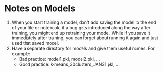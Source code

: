 # Notes on Models


1. When you start training a model, don't add saving the model to the end of your file or notebook, if a bug gets introduced along the way after training, you might end up retraining your model. While if you save it immediately after training, you can forget about running it again and just used that saved model.
2. Have a separate directory for models and give them useful names. For example:
	- Bad practice: model1.pkl, model2.pkl, ...
	- Good practice: k-means_30clusters_JAN31.pkl, ... 

